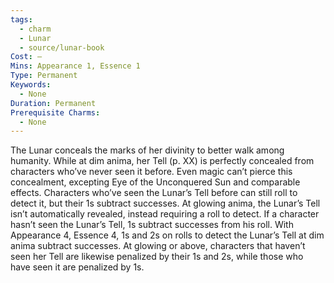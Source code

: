 ```yaml
---
tags:
  - charm
  - Lunar
  - source/lunar-book
Cost: —
Mins: Appearance 1, Essence 1
Type: Permanent
Keywords:
  - None
Duration: Permanent
Prerequisite Charms:
  - None
---
```

The Lunar conceals the marks of her divinity to better walk among humanity. While at dim anima, her Tell (p. XX) is perfectly concealed from characters who’ve never seen it before. Even magic can’t pierce this concealment, excepting Eye of the Unconquered Sun and comparable effects. Characters who’ve seen the Lunar’s Tell before can still roll to detect it, but their 1s subtract successes. At glowing anima, the Lunar’s Tell isn’t automatically revealed, instead requiring a roll to detect. If a character hasn’t seen the Lunar’s Tell, 1s subtract successes from his roll. With Appearance 4, Essence 4, 1s and 2s on rolls to detect the Lunar’s Tell at dim anima subtract successes. At glowing or above, characters that haven’t seen her Tell are likewise penalized by their 1s and 2s, while those who have seen it are penalized by 1s.
